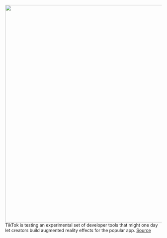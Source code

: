 <img src='https://cdn.vox-cdn.com/thumbor/tX8JydeGlDszvwh4E9NyZCgThB8=/0x0:2040x1360/1200x800/filters:focal(857x517:1183x843)/cdn.vox-cdn.com/uploads/chorus_image/image/69767400/acastro_190723_1777_tiktok_0001.0.0.jpg' width='700px' /><br/>
TikTok is testing an experimental set of developer tools that might one day let creators build augmented reality effects for the popular app.
<a href='https://www.theverge.com/2021/8/24/22639081/tiktok-effects-house-studio-private-beta-launch'> Source <a/>